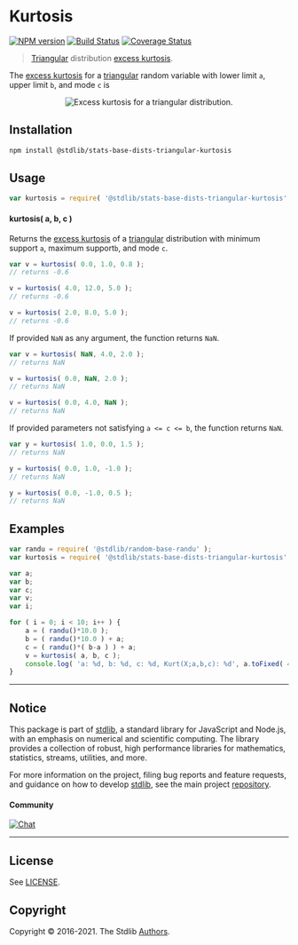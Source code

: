 <!--

@license Apache-2.0

Copyright (c) 2018 The Stdlib Authors.

Licensed under the Apache License, Version 2.0 (the "License");
you may not use this file except in compliance with the License.
You may obtain a copy of the License at

   http://www.apache.org/licenses/LICENSE-2.0

Unless required by applicable law or agreed to in writing, software
distributed under the License is distributed on an "AS IS" BASIS,
WITHOUT WARRANTIES OR CONDITIONS OF ANY KIND, either express or implied.
See the License for the specific language governing permissions and
limitations under the License.

-->

# Kurtosis

[![NPM version][npm-image]][npm-url] [![Build Status][test-image]][test-url] [![Coverage Status][coverage-image]][coverage-url] <!-- [![dependencies][dependencies-image]][dependencies-url] -->

> [Triangular][triangular-distribution] distribution [excess kurtosis][kurtosis].

<!-- Section to include introductory text. Make sure to keep an empty line after the intro `section` element and another before the `/section` close. -->

<section class="intro">

The [excess kurtosis][kurtosis] for a [triangular][triangular-distribution] random variable with lower limit `a`, upper limit `b`, and mode `c` is 

<!-- <equation class="equation" label="eq:triangular_kurtosis" align="center" raw="\operatorname{Kurt}\left( X \right) = -\frac{3}{5}" alt="Excess kurtosis for a triangular distribution."> -->

<div class="equation" align="center" data-raw-text="\operatorname{Kurt}\left( X \right) = -\frac{3}{5}" data-equation="eq:triangular_kurtosis">
    <img src="https://cdn.jsdelivr.net/gh/stdlib-js/stdlib@556e0ebc42f54244079cecc91c0883bb6c442244/lib/node_modules/@stdlib/stats/base/dists/triangular/kurtosis/docs/img/equation_triangular_kurtosis.svg" alt="Excess kurtosis for a triangular distribution.">
    <br>
</div>

<!-- </equation> -->

</section>

<!-- /.intro -->

<!-- Package usage documentation. -->

<section class="installation">

## Installation

```bash
npm install @stdlib/stats-base-dists-triangular-kurtosis
```

</section>

<section class="usage">

## Usage

```javascript
var kurtosis = require( '@stdlib/stats-base-dists-triangular-kurtosis' );
```

#### kurtosis( a, b, c )

Returns the [excess kurtosis][kurtosis] of a [triangular][triangular-distribution] distribution with minimum support `a`, maximum support`b`, and mode `c`.

```javascript
var v = kurtosis( 0.0, 1.0, 0.8 );
// returns -0.6

v = kurtosis( 4.0, 12.0, 5.0 );
// returns -0.6

v = kurtosis( 2.0, 8.0, 5.0 );
// returns -0.6
```

If provided `NaN` as any argument, the function returns `NaN`.

```javascript
var v = kurtosis( NaN, 4.0, 2.0 );
// returns NaN

v = kurtosis( 0.0, NaN, 2.0 );
// returns NaN

v = kurtosis( 0.0, 4.0, NaN );
// returns NaN
```

If provided parameters not satisfying `a <= c <= b`, the function returns `NaN`.

```javascript
var y = kurtosis( 1.0, 0.0, 1.5 );
// returns NaN

y = kurtosis( 0.0, 1.0, -1.0 );
// returns NaN

y = kurtosis( 0.0, -1.0, 0.5 );
// returns NaN
```

</section>

<!-- /.usage -->

<!-- Package usage notes. Make sure to keep an empty line after the `section` element and another before the `/section` close. -->

<section class="notes">

</section>

<!-- /.notes -->

<!-- Package usage examples. -->

<section class="examples">

## Examples

<!-- eslint no-undef: "error" -->

```javascript
var randu = require( '@stdlib/random-base-randu' );
var kurtosis = require( '@stdlib/stats-base-dists-triangular-kurtosis' );

var a;
var b;
var c;
var v;
var i;

for ( i = 0; i < 10; i++ ) {
    a = ( randu()*10.0 );
    b = ( randu()*10.0 ) + a;
    c = ( randu()*( b-a ) ) + a;
    v = kurtosis( a, b, c );
    console.log( 'a: %d, b: %d, c: %d, Kurt(X;a,b,c): %d', a.toFixed( 4 ), b.toFixed( 4 ), c.toFixed( 4 ), v.toFixed( 4 ) );
}
```

</section>

<!-- /.examples -->

<!-- Section to include cited references. If references are included, add a horizontal rule *before* the section. Make sure to keep an empty line after the `section` element and another before the `/section` close. -->

<section class="references">

</section>

<!-- /.references -->

<!-- Section for related `stdlib` packages. Do not manually edit this section, as it is automatically populated. -->

<section class="related">

</section>

<!-- /.related -->

<!-- Section for all links. Make sure to keep an empty line after the `section` element and another before the `/section` close. -->


<section class="main-repo" >

* * *

## Notice

This package is part of [stdlib][stdlib], a standard library for JavaScript and Node.js, with an emphasis on numerical and scientific computing. The library provides a collection of robust, high performance libraries for mathematics, statistics, streams, utilities, and more.

For more information on the project, filing bug reports and feature requests, and guidance on how to develop [stdlib][stdlib], see the main project [repository][stdlib].

#### Community

[![Chat][chat-image]][chat-url]

---

## License

See [LICENSE][stdlib-license].


## Copyright

Copyright &copy; 2016-2021. The Stdlib [Authors][stdlib-authors].

</section>

<!-- /.stdlib -->

<!-- Section for all links. Make sure to keep an empty line after the `section` element and another before the `/section` close. -->

<section class="links">

[npm-image]: http://img.shields.io/npm/v/@stdlib/stats-base-dists-triangular-kurtosis.svg
[npm-url]: https://npmjs.org/package/@stdlib/stats-base-dists-triangular-kurtosis

[test-image]: https://github.com/stdlib-js/stats-base-dists-triangular-kurtosis/actions/workflows/test.yml/badge.svg
[test-url]: https://github.com/stdlib-js/stats-base-dists-triangular-kurtosis/actions/workflows/test.yml

[coverage-image]: https://img.shields.io/codecov/c/github/stdlib-js/stats-base-dists-triangular-kurtosis/main.svg
[coverage-url]: https://codecov.io/github/stdlib-js/stats-base-dists-triangular-kurtosis?branch=main

<!--

[dependencies-image]: https://img.shields.io/david/stdlib-js/stats-base-dists-triangular-kurtosis.svg
[dependencies-url]: https://david-dm.org/stdlib-js/stats-base-dists-triangular-kurtosis/main

-->

[chat-image]: https://img.shields.io/gitter/room/stdlib-js/stdlib.svg
[chat-url]: https://gitter.im/stdlib-js/stdlib/

[stdlib]: https://github.com/stdlib-js/stdlib

[stdlib-authors]: https://github.com/stdlib-js/stdlib/graphs/contributors

[stdlib-license]: https://raw.githubusercontent.com/stdlib-js/stats-base-dists-triangular-kurtosis/main/LICENSE

[triangular-distribution]: https://en.wikipedia.org/wiki/Triangular_distribution

[kurtosis]: https://en.wikipedia.org/wiki/Kurtosis

</section>

<!-- /.links -->
